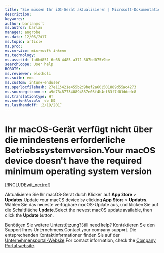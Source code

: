 ```yaml
---
title: "Sie müssen Ihr iOS-Gerät aktualisieren | Microsoft-Dokumentation"
description: 
keywords: 
author: barlanmsft
ms.author: barlan
manager: angrobe
ms.date: 12/06/2017
ms.topic: article
ms.prod: 
ms.service: microsoft-intune
ms.technology: 
ms.assetid: fa6b0851-6c68-4485-a371-307bd075b9be
searchScope: User help
ROBOTS: 
ms.reviewer: elocholi
ms.suite: ems
ms.custom: intune-enduser
ms.openlocfilehash: 27e115421e455b2d9bef2a601501889d55ac4273
ms.sourcegitcommit: a9d734877340894637e03f4b4ef83f7d01ddedc8
ms.translationtype: HT
ms.contentlocale: de-DE
ms.lasthandoff: 12/19/2017
---
```

# <a name="your-macos-device-doesnt-have-the-required-minimum-operating-system-version"></a><span data-ttu-id="e29a1-102">Ihr macOS-Gerät verfügt nicht über die mindestens erforderliche Betriebssystemversion.</span><span class="sxs-lookup"><span data-stu-id="e29a1-102">Your macOS device doesn't have the required minimum operating system version</span></span>

[!INCLUDE[wit_nextref](includes/end-user-os-update-guidance.md)]

<span data-ttu-id="e29a1-103">Aktualisieren Sie Ihr macOS-Gerät durch Klicken auf **App Store** > **Updates**.</span><span class="sxs-lookup"><span data-stu-id="e29a1-103">Update your macOS device by clicking **App Store** > **Updates**.</span></span> <span data-ttu-id="e29a1-104">Wählen Sie das neueste verfügbare macOS-Update aus, und klicken Sie auf die Schaltfläche **Update**.</span><span class="sxs-lookup"><span data-stu-id="e29a1-104">Select the newest macOS update available, then click the **Update** button.</span></span>

<span data-ttu-id="e29a1-105">Benötigen Sie weitere Unterstützung?</span><span class="sxs-lookup"><span data-stu-id="e29a1-105">Still need help?</span></span> <span data-ttu-id="e29a1-106">Kontaktieren Sie den Support Ihres Unternehmens.</span><span class="sxs-lookup"><span data-stu-id="e29a1-106">Contact your company support.</span></span> <span data-ttu-id="e29a1-107">Die entsprechenden Kontaktinformationen finden Sie auf der [Unternehmensportal-Website](https://portal.manage.microsoft.com#HelpDeskDialog).</span><span class="sxs-lookup"><span data-stu-id="e29a1-107">For contact information, check the [Company Portal website](https://portal.manage.microsoft.com#HelpDeskDialog).</span></span>
